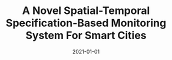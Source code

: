 ---
title: "A Novel Spatial-Temporal Specification-Based Monitoring System For Smart Cities"
date: 2021-01-01
venue: ""
paperurl: https://doi.org/10.1109/JIOT.2021.3069943
authors: "Meiyi Ma, Ezio Bartocci, Eli Lifland, John A Stankovic and Lu Feng"
---